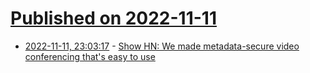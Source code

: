 # [Published on 2022-11-11](index.md)

* [2022-11-11, 23:03:17](https://news.ycombinator.com/item?id=33568003) - [Show HN: We made metadata-secure video conferencing that's easy to use](https://booth.video)
